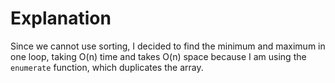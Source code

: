 # Explanation
Since we cannot use sorting, I decided to
find the minimum and maximum in one loop,
taking O(n) time and takes O(n) space because
I am using the `enumerate` function, which
duplicates the array.